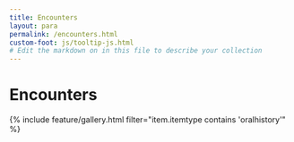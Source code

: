 ```yaml
---
title: Encounters
layout: para
permalink: /encounters.html
custom-foot: js/tooltip-js.html
# Edit the markdown on in this file to describe your collection
---
```


# Encounters

{% include feature/gallery.html filter="item.itemtype contains 'oralhistory'" %}
